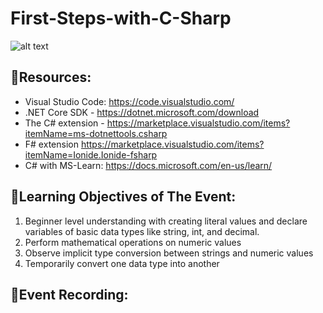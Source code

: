 # First-Steps-with-C-Sharp
![alt text](https://www.linkpicture.com/q/poster_4.png)
## 📝Resources:

-  Visual Studio Code: https://code.visualstudio.com/
-  .NET Core SDK - https://dotnet.microsoft.com/download
-  The C# extension - https://marketplace.visualstudio.com/items?itemName=ms-dotnettools.csharp
-  F# extension https://marketplace.visualstudio.com/items?itemName=Ionide.Ionide-fsharp
-  C# with MS-Learn: https://docs.microsoft.com/en-us/learn/

## 🎯Learning Objectives of The Event:

1. Beginner level understanding with creating literal values and declare variables of basic data types like string, int, and decimal.
2. Perform mathematical operations on numeric values
3. Observe implicit type conversion between strings and numeric values
4. Temporarily convert one data type into another

## 🎥Event Recording:

